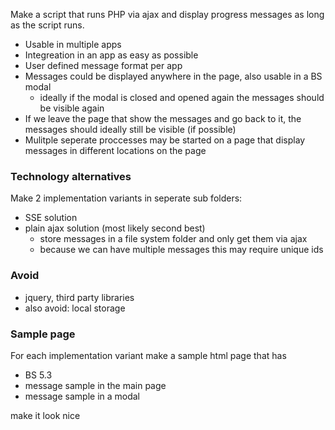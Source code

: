 
Make a script that runs PHP via ajax and display progress messages as long as the script runs.

- Usable in multiple apps
- Integreation in an app as easy as possible
- User defined message format per app
- Messages could be displayed anywhere in the page, also usable in a BS modal
  - ideally if the modal is closed and opened again the messages should be visible again
- If we leave the page that show the messages and go back to it, the messages should ideally still be visible (if possible)
- Mulitple seperate proccesses may be started on a page that display messages in different locations on the page

### Technology alternatives

Make 2 implementation variants in seperate sub folders:

- SSE solution
- plain ajax solution (most likely second best)
  - store messages in a file system folder and only get them via ajax
  - because we can have multiple messages this may require unique ids

### Avoid

- jquery, third party libraries
- also avoid: local storage

### Sample page

For each implementation variant make a sample html page that has

- BS 5.3
- message sample in the main page
- message sample in a modal

make it look nice
